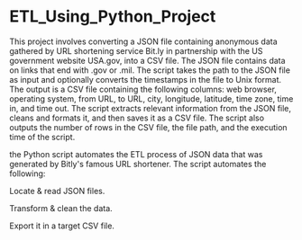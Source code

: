 # ETL_Using_Python_Project
This project involves converting a JSON file containing anonymous data gathered by URL shortening service Bit.ly in partnership with the US government website USA.gov, into a CSV file. The JSON file contains data on links that end with .gov or .mil. The script takes the path to the JSON file as input and optionally converts the timestamps in the file to Unix format. The output is a CSV file containing the following columns: web browser, operating system, from URL, to URL, city, longitude, latitude, time zone, time in, and time out. The script extracts relevant information from the JSON file, cleans and formats it, and then saves it as a CSV file. The script also outputs the number of rows in the CSV file, the file path, and the execution time of the script.


the Python script automates the ETL process of JSON data that was generated by Bitly's famous URL shortener.
The script automates the following:


Locate & read JSON files.


Transform & clean the data.


Export it in a target CSV file.
